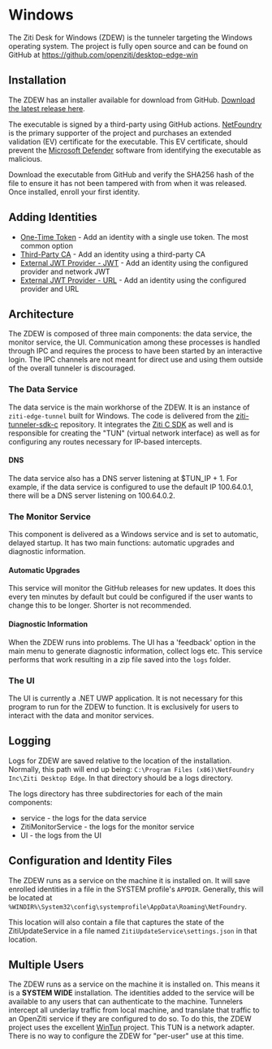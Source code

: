 # Windows

The Ziti Desk for Windows (ZDEW) is the tunneler targeting the Windows operating system. The project is fully
open source and can be found on GitHub at https://github.com/openziti/desktop-edge-win

## Installation

The ZDEW has an installer available for download from GitHub.
[Download the latest release here](https://github.com/openziti/desktop-edge-win/releases/latest).

The executable is signed by a third-party using GitHub actions. [NetFoundry](https://netfoundry.io) is
the primary supporter of the project and purchases an extended validation (EV) certificate for the 
executable. This EV certificate, should prevent the [Microsoft Defender](https://learn.microsoft.com/en-us/defender-endpoint/) 
software from identifying the executable as malicious.

Download the executable from GitHub and verify the SHA256 hash of the file to ensure it has not been
tampered with from when it was released. Once installed, enroll your first identity.

## Adding Identities

* [One-Time Token](./add-ids/10-ott.md) - Add an identity with a single use token. The most common option
* [Third-Party CA](./add-ids/20-third-party-ca.mdx) - Add an identity using a third-party CA
* [External JWT Provider - JWT](./add-ids/ext-providers/30-ext-jwt.mdx) - Add an identity using the configured provider and network JWT
* [External JWT Provider - URL](./add-ids/ext-providers/40-ext-jwt-url.mdx) - Add an identity using the configured provider and URL

## Architecture
The ZDEW is composed of three main components: the data service, the monitor service, the UI. Communication among
these processes is handled through IPC and requires the process to have been started by an interactive login. The IPC
channels are not meant for direct use and using them outside of the overall tunneler is discouraged.

### The Data Service
The data service is the main workhorse of the ZDEW. It is an instance of `ziti-edge-tunnel` built for Windows. The code
is delivered from the [ziti-tunneler-sdk-c](https://github.com/openziti/ziti-tunnel-sdk-c/) repository. It integrates the
[Ziti C SDK](https://github.com/openziti/ziti-sdk-c/) as well and is responsible for creating the "TUN" 
(virtual network interface) as well as for configuring any routes necessary for IP-based intercepts.

#### DNS
The data service also has a DNS server listening at $TUN_IP + 1. For example, if the data service is configured to use
the default IP 100.64.0.1, there will be a DNS server listening on 100.64.0.2.

### The Monitor Service
This component is delivered as a Windows service and is set to automatic, delayed startup. It has two main functions:
automatic upgrades and diagnostic information.

#### Automatic Upgrades
This service will monitor the GitHub releases for new updates. It does this every ten minutes by default but could be
configured if the user wants to change this to be longer. Shorter is not recommended.

#### Diagnostic Information
When the ZDEW runs into problems. The UI has a 'feedback' option in the main menu to generate diagnostic information,
collect logs etc. This service performs that work resulting in a zip file saved into the `logs` folder.

### The UI
The UI is currently a .NET UWP application. It is not necessary for this program to run for the ZDEW to function. It
is exclusively for users to interact with the data and monitor services.

## Logging
Logs for ZDEW are saved relative to the location of the installation. Normally, this path will end up being:
`C:\Program Files (x86)\NetFoundry Inc\Ziti Desktop Edge`. In that directory should be a logs directory.

The logs directory has three subdirectories for each of the main components:

* service - the logs for the data service
* ZitiMonitorService - the logs for the monitor service
* UI - the logs from the UI

## Configuration and Identity Files

The ZDEW runs as a service on the machine it is installed on. It will save enrolled identities in a file in
the SYSTEM profile's `APPDIR`. Generally, this will be located at `%WINDIR%\System32\config\systemprofile\AppData\Roaming\NetFoundry`.

This location will also contain a file that captures the state of the ZitiUpdateService in a file named `ZitiUpdateService\settings.json`
in that location.

## Multiple Users

The ZDEW runs as a service on the machine it is installed on. This means it is a **SYSTEM WIDE** installation. The identities
added to the service will be available to any users that can authenticate to the machine. Tunnelers intercept all underlay
traffic from local machine, and translate that traffic to an OpenZiti service if they are configured to do so. To do this,
the ZDEW project uses the excellent [WinTun](https://www.wintun.net) project. This TUN is a network adapter. There is no
way to configure the ZDEW for "per-user" use at this time.

